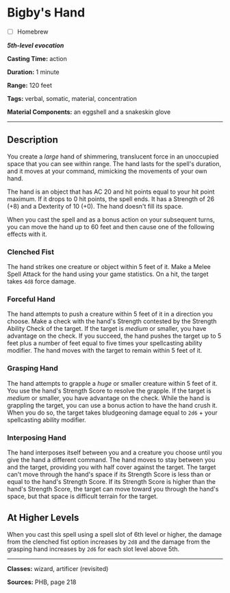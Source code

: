 # Bigby's Hand

- [ ] Homebrew

***5th-level evocation***

**Casting Time:** action

**Duration:** 1 minute

**Range:** 120 feet

**Tags:** verbal, somatic, material, concentration

**Material Components:** an eggshell and a snakeskin glove

---

## Description
You create a *large* hand of shimmering, translucent force in an unoccupied space that you can see within range.
The hand lasts for the spell's duration, and it moves at your command, mimicking the movements of your own hand.

The hand is an object that has AC 20 and hit points equal to your hit point maximum.
If it drops to 0 hit points, the spell ends.
It has a Strength of 26 (+8) and a Dexterity of 10 (+0).
The hand doesn't fill its space.

When you cast the spell and as a bonus action on your subsequent turns, you can move the hand up to 60 feet and then cause one of the following effects with it.

### Clenched Fist
The hand strikes one creature or object within 5 feet of it.
Make a Melee Spell Attack for the hand using your game statistics.
On a hit, the target takes `4d8` force damage.

### Forceful Hand
The hand attempts to push a creature within 5 feet of it in a direction you choose.
Make a check with the hand's Strength contested by the Strength Ability Check of the target.
If the target is *medium* or smaller, you have advantage on the check.
If you succeed, the hand pushes the target up to 5 feet plus a number of feet equal to five times your spellcasting ability modifier.
The hand moves with the target to remain within 5 feet of it.

### Grasping Hand
The hand attempts to grapple a *huge* or smaller creature within 5 feet of it.
You use the hand's Strength Score to resolve the grapple.
If the target is *medium* or smaller, you have advantage on the check.
While the hand is grappling the target, you can use a bonus action to have the hand crush it.
When you do so, the target takes bludgeoning damage equal to `2d6` + your spellcasting ability modifier.

### Interposing Hand
The hand interposes itself between you and a creature you choose until you give the hand a different command.
The hand moves to stay between you and the target, providing you with half cover against the target.
The target can't move through the hand's space if its Strength Score is less than or equal to the hand's Strength Score.
If its Strength Score is higher than the hand's Strength Score, the target can move toward you through the hand's space, but that space is difficult terrain for the target.

## At Higher Levels
When you cast this spell using a spell slot of 6th level or higher, the damage from the clenched fist option increases by `2d8` and the damage from the grasping hand increases by `2d6` for each slot level above 5th.

---

**Classes:** wizard, artificer (revisited)

**Sources:** PHB, page 218
